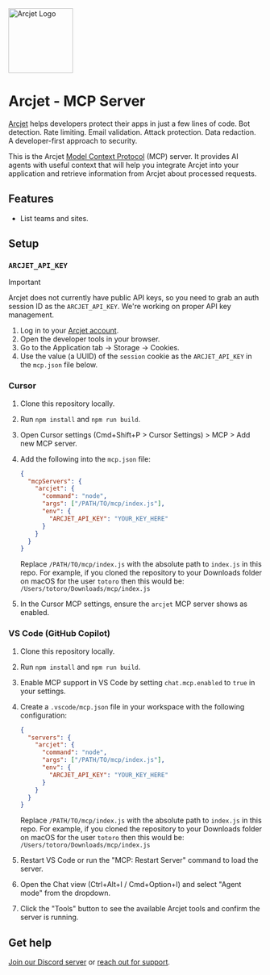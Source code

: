 <a href="https://arcjet.com" target="_arcjet-home">
  <picture>
    <source media="(prefers-color-scheme: dark)" srcset="https://arcjet.com/logo/arcjet-dark-lockup-voyage-horizontal.svg">
    <img src="https://arcjet.com/logo/arcjet-light-lockup-voyage-horizontal.svg" alt="Arcjet Logo" height="128" width="auto">
  </picture>
</a>

# Arcjet - MCP Server

[Arcjet](https://arcjet.com) helps developers protect their apps in just a few
lines of code. Bot detection. Rate limiting. Email validation. Attack
protection. Data redaction. A developer-first approach to security.

This is the Arcjet [Model Context Protocol](https://modelcontextprotocol.io/)
(MCP) server. It provides AI agents with useful context that will help you
integrate Arcjet into your application and retrieve information from Arcjet
about processed requests.

## Features

- List teams and sites.

## Setup

### `ARCJET_API_KEY`

> [!IMPORTANT]
> Arcjet does not currently have public API keys, so you need to grab an auth
> session ID as the `ARCJET_API_KEY`. We're working on proper API key management.

1. Log in to your [Arcjet account](https://app.arcjet.com).
2. Open the developer tools in your browser.
3. Go to the Application tab -> Storage -> Cookies.
4. Use the value (a UUID) of the `session` cookie as the `ARCJET_API_KEY` in the
   `mcp.json` file below.

### Cursor

1. Clone this repository locally.
2. Run `npm install` and `npm run build`.
3. Open Cursor settings (Cmd+Shift+P > Cursor Settings) > MCP > Add new MCP
   server.
4. Add the following into the `mcp.json` file:

   ```json
   {
     "mcpServers": {
       "arcjet": {
         "command": "node",
         "args": ["/PATH/TO/mcp/index.js"],
         "env": {
           "ARCJET_API_KEY": "YOUR_KEY_HERE"
         }
       }
     }
   }
   ```

   Replace `/PATH/TO/mcp/index.js` with the absolute path to `index.js` in this
   repo. For example, if you cloned the repository to your Downloads folder on
   macOS for the user `totoro` then this would be:
   `/Users/totoro/Downloads/mcp/index.js`

5. In the Cursor MCP settings, ensure the `arcjet` MCP server shows as enabled.

### VS Code (GitHub Copilot)

1. Clone this repository locally.
2. Run `npm install` and `npm run build`.
3. Enable MCP support in VS Code by setting `chat.mcp.enabled` to `true` in your settings.
4. Create a `.vscode/mcp.json` file in your workspace with the following configuration:

   ```json
   {
     "servers": {
       "arcjet": {
         "command": "node",
         "args": ["/PATH/TO/mcp/index.js"],
         "env": {
           "ARCJET_API_KEY": "YOUR_KEY_HERE"
         }
       }
     }
   }
   ```

   Replace `/PATH/TO/mcp/index.js` with the absolute path to `index.js` in this
   repo. For example, if you cloned the repository to your Downloads folder on
   macOS for the user `totoro` then this would be:
   `/Users/totoro/Downloads/mcp/index.js`

5. Restart VS Code or run the "MCP: Restart Server" command to load the server.
6. Open the Chat view (Ctrl+Alt+I / Cmd+Option+I) and select "Agent mode" from the dropdown.
7. Click the "Tools" button to see the available Arcjet tools and confirm the server is running.

## Get help

[Join our Discord server](https://arcjet.com/discord) or [reach out for
support](https://docs.arcjet.com/support).
